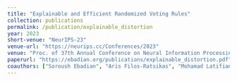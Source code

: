```yaml
---
title: "Explainable and Efficient Randomized Voting Rules"
collection: publications
permalink: /publication/explainable_distortion
year: 2023
short-venue: "NeurIPS-23"
venue-url: "https://neurips.cc/Conferences/2023"
venue: "Proc. of 37th Annual Conference on Neural Information Processing Systems, pp. 23034-23046, 2023"
paperurl: "https://ebadian.org/publications/explainable_distortion.pdf"
coauthors: ["Soroush Ebadian", "Aris Filos-Ratsikas", "Mohamad Latifian", "Nisarg Shah"]
---
```

